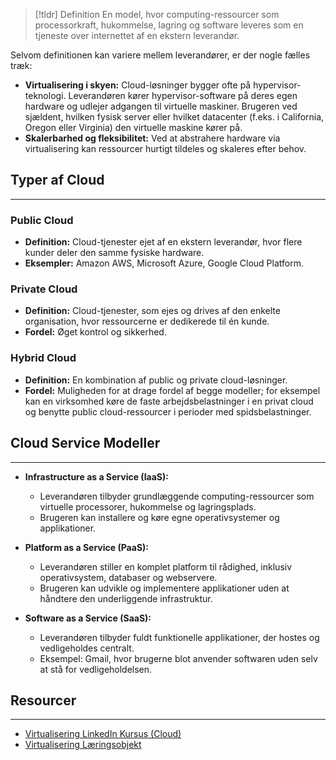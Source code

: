 > [!tldr] Definition
En model, hvor computing-ressourcer som processorkraft, hukommelse, lagring og software leveres som en tjeneste over internettet af en ekstern leverandør. 

Selvom definitionen kan variere mellem leverandører, er der nogle fælles træk:

- **Virtualisering i skyen:** Cloud-løsninger bygger ofte på hypervisor-teknologi. Leverandøren kører hypervisor-software på deres egen hardware og udlejer adgangen til virtuelle maskiner. Brugeren ved sjældent, hvilken fysisk server eller hvilket datacenter (f.eks. i California, Oregon eller Virginia) den virtuelle maskine kører på.
- **Skalerbarhed og fleksibilitet:** Ved at abstrahere hardware via virtualisering kan ressourcer hurtigt tildeles og skaleres efter behov.

## Typer af Cloud
---
### Public Cloud
- **Definition:** Cloud-tjenester ejet af en ekstern leverandør, hvor flere kunder deler den samme fysiske hardware.
- **Eksempler:** Amazon AWS, Microsoft Azure, Google Cloud Platform.

### Private Cloud
- **Definition:** Cloud-tjenester, som ejes og drives af den enkelte organisation, hvor ressourcerne er dedikerede til én kunde.
- **Fordel:** Øget kontrol og sikkerhed.

### Hybrid Cloud
- **Definition:** En kombination af public og private cloud-løsninger.
- **Fordel:** Muligheden for at drage fordel af begge modeller; for eksempel kan en virksomhed køre de faste arbejdsbelastninger i en privat cloud og benytte public cloud-ressourcer i perioder med spidsbelastninger.

## Cloud Service Modeller
---
- **Infrastructure as a Service (IaaS):**
  - Leverandøren tilbyder grundlæggende computing-ressourcer som virtuelle processorer, hukommelse og lagringsplads.
  - Brugeren kan installere og køre egne operativsystemer og applikationer.
  
- **Platform as a Service (PaaS):**
  - Leverandøren stiller en komplet platform til rådighed, inklusiv operativsystem, databaser og webservere.
  - Brugeren kan udvikle og implementere applikationer uden at håndtere den underliggende infrastruktur.
  
- **Software as a Service (SaaS):**
  - Leverandøren tilbyder fuldt funktionelle applikationer, der hostes og vedligeholdes centralt.
  - Eksempel: Gmail, hvor brugerne blot anvender softwaren uden selv at stå for vedligeholdelsen.
## Resourcer
---
- [Virtualisering LinkedIn Kursus (Cloud)](https://www.linkedin.com/learning/learning-virtualization-13945890/understanding-the-cloud?resume=false&u=57075649)
- [Virtualisering Læringsobjekt](https://rise.articulate.com/share/8Hxefiwelp85rdXf14dA5Na3VH0BhLb0)